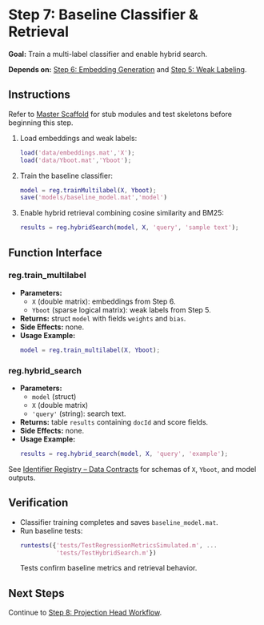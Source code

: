 # Step 7: Baseline Classifier & Retrieval

**Goal:** Train a multi-label classifier and enable hybrid search.

**Depends on:** [Step 6: Embedding Generation](step06_embedding_generation.md) and [Step 5: Weak Labeling](step05_weak_labeling.md).

## Instructions
Refer to [Master Scaffold](master_scaffold.md) for stub modules and test skeletons before beginning this step.

1. Load embeddings and weak labels:
   ```matlab
   load('data/embeddings.mat','X');
   load('data/Yboot.mat','Yboot');
   ```
2. Train the baseline classifier:
   ```matlab
   model = reg.trainMultilabel(X, Yboot);
   save('models/baseline_model.mat','model')
   ```
3. Enable hybrid retrieval combining cosine similarity and BM25:
   ```matlab
   results = reg.hybridSearch(model, X, 'query', 'sample text');
   ```

## Function Interface

### reg.train_multilabel
- **Parameters:**
  - `X` (double matrix): embeddings from Step 6.
  - `Yboot` (sparse logical matrix): weak labels from Step 5.
- **Returns:** struct `model` with fields `weights` and `bias`.
- **Side Effects:** none.
- **Usage Example:**
  ```matlab
  model = reg.train_multilabel(X, Yboot);
  ```

### reg.hybrid_search
- **Parameters:**
  - `model` (struct)
  - `X` (double matrix)
  - `'query'` (string): search text.
- **Returns:** table `results` containing `docId` and score fields.
- **Side Effects:** none.
- **Usage Example:**
  ```matlab
  results = reg.hybrid_search(model, X, 'query', 'example');
  ```

See [Identifier Registry – Data Contracts](identifier_registry.md#data-contracts) for schemas of `X`, `Yboot`, and model outputs.


## Verification
- Classifier training completes and saves `baseline_model.mat`.
- Run baseline tests:
  ```matlab
  runtests({'tests/TestRegressionMetricsSimulated.m', ...
            'tests/TestHybridSearch.m'})
  ```
  Tests confirm baseline metrics and retrieval behavior.

## Next Steps
Continue to [Step 8: Projection Head Workflow](step08_projection_head.md).
